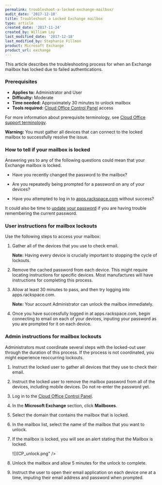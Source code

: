 ```yaml
---
permalink: troubleshoot-a-locked-exchange-mailbox/
audit_date: '2017-12-18'
title: Troubleshoot a Locked Exchange mailbox
type: article
created_date: '2017-11-24'
created_by: William Loy
last_modified_date: '2017-12-18'
last_modified_by: Stephanie Fillmon
product: Microsoft Exchange
product_url: exchange
---
```


This article describes the troubleshooting process for when an Exchange mailbox has locked due to failed authentications.


### Prerequisites

- **Applies to:** Administrator and User
- **Difficulty:** Moderate
- **Time needed:** Approximately 30 minutes to unlock mailbox
- **Tools required:** [Cloud Office Control Panel](https://cp.rackspace.com) access

For more information about prerequisite terminology, see [Cloud Office support terminology](/support/how-to/cloud-office-support-terminology).

**Warning:** You must gather all devices that can connect to the locked mailbox to successfully resolve the issue.

### How to tell if your mailbox is locked

Answering yes to any of the following questions could mean that your Exchange mailbox is locked.

- Have you recently changed the password to the mailbox?

- Are you repeatedly being prompted for a password on any of your devices?

- Have you attempted to log in to [apps.rackspace.com](apps.rackspace.com) without success?

It could also be time to [update your password](/support/how-to/change-a-microsoft-exchange-mailbox-password) if you are having trouble remembering the current password.

### User instructions for mailbox lockouts

Use the following steps to access your mailbox:

1. Gather all of the devices that you use to check email.

   **Note:** Having every device is crucially important to stopping the cycle of lockouts.

2. Remove the cached password from each device. This might require locating instructions for specific devices. Most manufactures will have instructions for completing this process.

3. Allow at least 30 minutes to pass, and then try logging into apps.rackspace.com.

   **Note:** Your account Administrator can unlock the mailbox immediately.

4. Once you have successfully logged in at apps.rackspace.com, begin connecting to email on each of your devices, inputing your password as you are prompted for it on each device.

### Admin instructions for mailbox lockouts

Administrators must coordinate several steps with the locked-out user through the duration of this process. If the process is not coordinated, you might experience reoccurring lockouts.

1. Instruct the locked user to gather all devices that they use to check their email.
2. Instruct the locked user to remove the mailbox password from all of the devices, including mobile devices. Do not re-enter the password yet.
3. Log in to the [Cloud Office Control Panel](https://cp.rackspace.com).
4. In the **Microsoft Exchange** section, click **Mailboxes**.
5. Select the domain that contains the mailbox that is locked.
6. In the mailbox list, select the name of the mailbox that you want to unlock.
7. If the mailbox is locked, you will see an alert stating that the Mailbox is locked.

   ![](CP_unlock.png" />

8. Unlock the mailbox and allow 5 minutes for the unlock to complete.
9. Instruct the user to open their email application on each device one at a time, imputing their email address and password when prompted.
